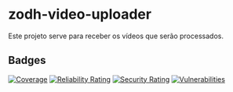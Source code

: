 # zodh-video-uploader
Este projeto serve para receber os vídeos que serão processados.

## Badges

[![Coverage](https://sonarcloud.io/api/project_badges/measure?project=Zodh_zodh-video-service&metric=coverage&token=f77276a7584bc2ff8cd029d36302c8c0551891d6)](https://sonarcloud.io/summary/new_code?id=Zodh_zodh-video-service)
[![Reliability Rating](https://sonarcloud.io/api/project_badges/measure?project=Zodh_zodh-video-service&metric=reliability_rating&token=f77276a7584bc2ff8cd029d36302c8c0551891d6)](https://sonarcloud.io/summary/new_code?id=Zodh_zodh-video-service)
[![Security Rating](https://sonarcloud.io/api/project_badges/measure?project=Zodh_zodh-video-service&metric=security_rating&token=f77276a7584bc2ff8cd029d36302c8c0551891d6)](https://sonarcloud.io/summary/new_code?id=Zodh_zodh-video-service)
[![Vulnerabilities](https://sonarcloud.io/api/project_badges/measure?project=Zodh_zodh-video-service&metric=vulnerabilities&token=f77276a7584bc2ff8cd029d36302c8c0551891d6)](https://sonarcloud.io/summary/new_code?id=Zodh_zodh-video-service)
